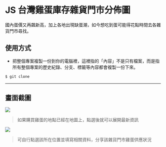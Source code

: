 # JS 台灣雞蛋庫存雜貨門市分佈圖

國內蛋價又再飆新高，加上各地出現缺蛋潮，如今想吃到蛋可能得花點時間去各雜貨門市尋找。

## 使用方式
- 把整個專案複製一份到你的電腦裡，這裡指的「內容」不是只有檔案，而是指所有整個專案的歷史紀錄、分支、標籤等內容都會複製一份下來。
```sh
$ git clone
```

----

## 畫面截圖
![](https://i.imgur.com/PyVWE7J.png)
> 如果購買雞蛋的地點已經在地圖上，點選後就可以展開最新資訊

![](https://i.imgur.com/jVHPipm.png)
> 可自行點選該所在位置並填寫相關資料，分享該雜貨門市雞蛋供應狀況
